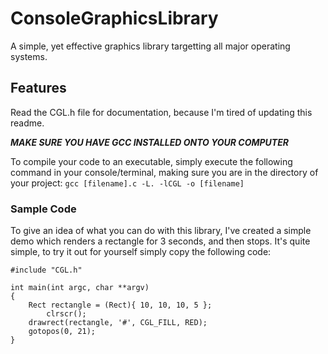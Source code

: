 # ConsoleGraphicsLibrary

A simple, yet effective graphics library targetting all major operating systems.

## Features

Read the CGL.h file for documentation, because I'm tired of updating this readme.

***MAKE SURE YOU HAVE GCC INSTALLED ONTO YOUR COMPUTER***

To compile your code to an executable, simply execute the following command in your console/terminal, making sure you are in the directory of your project:
`gcc [filename].c -L. -lCGL -o [filename]`

### Sample Code
To give an idea of what you can do with this library, I've created a simple demo which renders a rectangle for 3 seconds, and then stops. It's quite simple, to try it out for yourself simply copy the following code:

```
#include "CGL.h"

int main(int argc, char **argv) 
{
	Rect rectangle = (Rect){ 10, 10, 10, 5 };
        clrscr();
	drawrect(rectangle, '#', CGL_FILL, RED);
	gotopos(0, 21);
}
```
